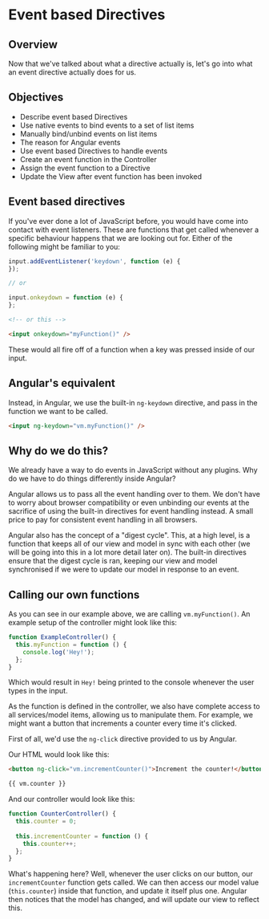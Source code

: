 # Event based Directives

## Overview

Now that we've talked about what a directive actually is, let's go into what an event directive actually does for us.

## Objectives

- Describe event based Directives
- Use native events to bind events to a set of list items
- Manually bind/unbind events on list items
- The reason for Angular events
- Use event based Directives to handle events
- Create an event function in the Controller
- Assign the event function to a Directive
- Update the View after event function has been invoked

## Event based directives

If you've ever done a lot of JavaScript before, you would have come into contact with event listeners. These are functions that get called whenever a specific behaviour happens that we are looking out for. Either of the following might be familiar to you:

```js
input.addEventListener('keydown', function (e) {
});

// or

input.onkeydown = function (e) {
};
```
```html
<!-- or this -->

<input onkeydown="myFunction()" />
```

These would all fire off of a function when a key was pressed inside of our input.

## Angular's equivalent

Instead, in Angular, we use the built-in `ng-keydown` directive, and pass in the function we want to be called.

```html
<input ng-keydown="vm.myFunction()" />
```

## Why do we do this?

We already have a way to do events in JavaScript without any plugins. Why do we have to do things differently inside Angular?

Angular allows us to pass all the event handling over to them. We don't have to worry about browser compatibility or even unbinding our events at the sacrifice of using the built-in directives for event handling instead. A small price to pay for consistent event handling in all browsers. 

Angular also has the concept of a "digest cycle". This, at a high level, is a function that keeps all of our view and model in sync with each other (we will be going into this in a lot more detail later on). The built-in directives ensure that the digest cycle is ran, keeping our view and model synchronised if we were to update our model in response to an event.

## Calling our own functions

As you can see in our example above, we are calling `vm.myFunction()`. An example setup of the controller might look like this:

```js
function ExampleController() {
  this.myFunction = function () {
    console.log('Hey!');
  };
}
```

Which would result in `Hey!` being printed to the console whenever the user types in the input.

As the function is defined in the controller, we also have complete access to all services/model items, allowing us to manipulate them. For example, we might want a button that increments a counter every time it's clicked.

First of all, we'd use the `ng-click` directive provided to us by Angular.

Our HTML would look like this:

```html
<button ng-click="vm.incrementCounter()">Increment the counter!</button>

{{ vm.counter }}
```

And our controller would look like this:

```js
function CounterController() {
  this.counter = 0;
  
  this.incrementCounter = function () {
    this.counter++;
  };
}
```

What's happening here? Well, whenever the user clicks on our button, our `incrementCounter` function gets called. We can then access our model value (`this.counter`) inside that function, and update it itself plus one. Angular then notices that the model has changed, and will update our view to reflect this.
